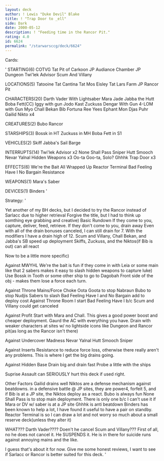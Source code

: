 ```yaml
---
layout: deck
author: ! Lewis "Duke Devil" Blake
title: ! "Trap Door to _ell"
side: Dark
date: 2000-05-12
description: ! "Feeding time in the Rancor Pit."
rating: 4.0
id: 6624
permalink: "/starwarsccg/deck/6624"
---
```

Cards: 

' STARTING(6)
COTVG
Tat Pit of Carkoon
JP Audiance Chamber
JP Dungeon
Twi'lek Advisor
Scum And Villany

 LOCATIONS(5)
Tatooine
Tat Cantina
Tat Mos Eisley
Tat Lars Farm
JP Rancor Pit

 CHARACTERS(20)
Darth Vader With Lightsaber
Mara Jade
Jabba the Hutt
Boba Fett(CC)
Iggy with gun
Jodo Kast
Zuckuss
Dengar With Gun
4-LOM with Gun
Myo
Chall Bekan
Bib Fortuna
Ree Yees
Ephant Mon
Djas Puhr
Gailid
Nikto x4

 CREATURES(2)
Bubo
Rancor

 STARSHIPS(3)
Bossk in HT
Zuckuss in MH
Boba Fett in S1

 VEHICLES(2)
Skiff
Jabba's Sail Barge

 INTERRUPTS(14)
Twi'lek Advisor x2
None Shall Pass
Sniper
Hutt Smooch
Nevar Yalnal
Hidden Weapons x3
Oo-ta Goo-ta, Solo?
Ghhhk
Trap Door x3

 EFFECTS(6)
We're the Bait
All Wrapped Up
Reactor Terminal
Bad Feeling Have I
No Bargain
Resistance

 WEAPONS(1)
Mara's Saber

 DEVICES(1)
Binders
'

Strategy: '

Yet another of my BH decks, but I decided to try the Rancor instead of Sarlacc due to higher retrieval
Forgive the title, but I had to think up somthing eye grabbing and creative)
Basic Rundown
If they come to you, capture, deliver, feed, retrieve.
If they don't come to you, drain away
Even with all of the drain bonuses canceled, I can still drain for 7.  With the modifiers I have a drain high of 12.
Scum and Villany, Chall Bekan, and Jabba's SB speed up deployment
Skiffs, Zuckuss, and the Niktos(if Bib is out) can all react

Now to be a little more specific)

Against MWYHL
We're the bait is fun if they come in with Leia or some main like that
2 sabers makes it easy to slash
hidden weapons to capture luke)
Use Bossk in Tooth or some other ship to go to Dagobah
Front side of the obj - makes them lose a force each turn.

 Against Throne Mains/Force Choke
Oota Goota to stop Nabraun
Bubo to stop Nudjis
Sabers to slash
Bad Feeling Have I and No Bargain add to deploy cost
Against Throne Room I start Bad Feeling Have I b/c Scum and Villany could get canceled

 Against Profit
Start with Mara and Chall.  This gives a good power boost and cheaper deployment.
Gaurd the AC with everything you have.	Drain with weaker characters at sites w/ no lightside icons like Dungeon and Rancor pit(as long as the Rancor isn't there)

Against Undercover Madness
Nevar Yalnal
Hutt Smooch
Sniper

Against Inserts
Resistance to reduce force loss, otherwise there really aren't any problems.  This is where I get the big drains going.

Against Hidden Base
Drain big and drain fast
Probe a little with the ships

Suprise Assault can SERIOUSLY hurt this deck if used right.

Other Factors
Gailid drains well
Niktos are a defense mechanism against beatdowns.  in a defensive battle @ JP sites, they are power4, forfeit 5, and if Bib is at a JP site, the Niktos deploy as a react.
Bubo is always fun
None Shall Pass is to stop main deployment.  There is only one b/c I can't use it if Mara or DV w/ saber is at a JP site
Ghhhk is anti beatdown
Binders has been known to help a lot, I have found it useful to have a pair on standby.
Reactor Terminal is so I can draw a lot and not worry so much about a small reserve deck(unless they alter it)

WHAT??? Darth Vader???? Doen't he cancel Scum and Villany???
First of all, no he does not cancel it.  He SUSPENDS it.
He is in there for suicide runs against annoying mains and the like.

I guess that's about it for now.  Give me some honest reviews, I want to see if Sarlacc or Rancor is better suited for this deck.  '
